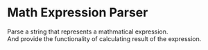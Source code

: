# Math Expression Parser

Parse a string that represents a mathmatical expression.<br/> 
And provide the functionality of calculating result of the expression.

